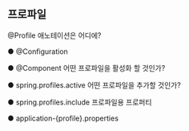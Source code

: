 ## 프로파일





@Profile 애노테이션은 어디에? 

● @Configuration 

● @Component 어떤 프로파일을 활성화 할 것인가? 

● spring.profiles.active 어떤 프로파일을 추가할 것인가? 

● spring.profiles.include 프로파일용 프로퍼티 

● application-{profile}.properties